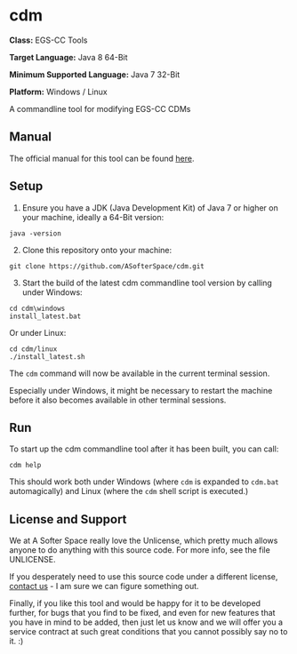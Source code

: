 # cdm

**Class:** EGS-CC Tools

**Target Language:** Java 8 64-Bit

**Minimum Supported Language:** Java 7 32-Bit

**Platform:** Windows / Linux

A commandline tool for modifying EGS-CC CDMs

## Manual

The official manual for this tool can be found [here](http://asofterspace.com/cdm/manual.pdf).

## Setup

1. Ensure you have a JDK (Java Development Kit) of Java 7 or higher on your machine, ideally a 64-Bit version:

```
java -version
```

2. Clone this repository onto your machine:

```
git clone https://github.com/ASofterSpace/cdm.git
```

3. Start the build of the latest cdm commandline tool version by calling under Windows:

```
cd cdm\windows
install_latest.bat
```

Or under Linux:

```
cd cdm/linux
./install_latest.sh
```

The `cdm` command will now be available in the current terminal session.

Especially under Windows, it might be necessary to restart the machine before it also becomes available in other terminal sessions.

## Run

To start up the cdm commandline tool after it has been built, you can call:

```
cdm help
```

This should work both under Windows (where `cdm` is expanded to `cdm.bat` automagically) and Linux (where the `cdm` shell script is executed.)

## License and Support

We at A Softer Space really love the Unlicense, which pretty much allows anyone to do anything with this source code.
For more info, see the file UNLICENSE.

If you desperately need to use this source code under a different license, [contact us](mailto:moya@asofterspace.com) - I am sure we can figure something out.

Finally, if you like this tool and would be happy for it to be developed further, for bugs that you find to be fixed, and even for new features that you have in mind to be added, then just let us know and we will offer you a service contract at such great conditions that you cannot possibly say no to it. :)